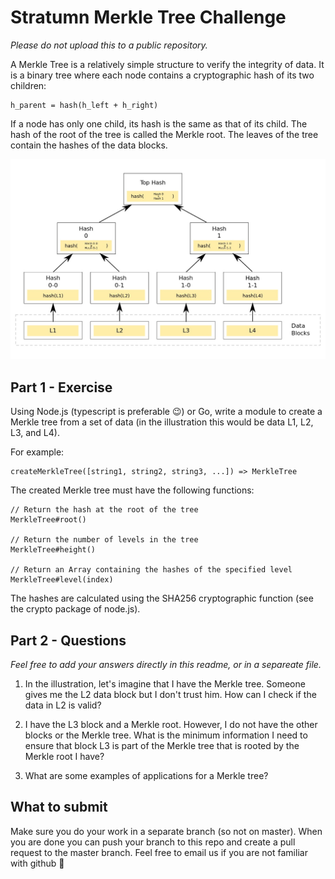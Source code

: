 # Stratumn Merkle Tree Challenge

_Please do not upload this to a public repository._

A Merkle Tree is a relatively simple structure to verify the integrity of data. It is a binary tree where each node contains a cryptographic hash of its two children:

```
h_parent = hash(h_left + h_right)
```

If a node has only one child, its hash is the same as that of its child. The hash of the root of the tree is called the Merkle root. The leaves of the tree contain the hashes of the data blocks.

![merkle tree diagram](./docs/merkletree.jpg)

## Part 1 - Exercise

Using Node.js (typescript is preferable :wink:) or Go, write a module to create a Merkle tree from a set of data (in the illustration this would be data L1, L2, L3, and L4).

For example:

```
createMerkleTree([string1, string2, string3, ...]) => MerkleTree
```

The created Merkle tree must have the following functions:

```
// Return the hash at the root of the tree 
MerkleTree#root()

// Return the number of levels in the tree 
MerkleTree#height()

// Return an Array containing the hashes of the specified level
MerkleTree#level(index)
```

The hashes are calculated using the SHA256 cryptographic function (see the crypto package of node.js).



## Part 2 - Questions

_Feel free to add your answers directly in this readme, or in a separeate file._

1. In the illustration, let's imagine that I have the Merkle tree. Someone gives me the L2 data block but I don't trust him. How can I check if the data in L2 is valid?

1. I have the L3 block and a Merkle root. However, I do not have the other blocks or the Merkle tree. What is the minimum information I need to ensure that block L3 is part of the Merkle tree that is rooted by the Merkle root I have?

1. What are some examples of applications for a Merkle tree?

## What to submit

Make sure you do your work in a separate branch (so not on master). When you are done you can push your branch to this repo and create a pull request to the master branch. Feel free to email us if you are not familiar with github 🙂